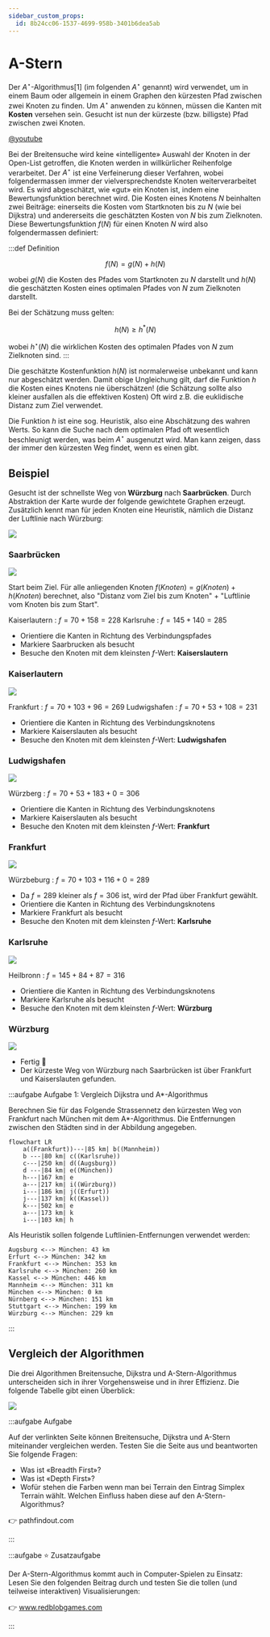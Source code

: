 ```yaml
---
sidebar_custom_props:
  id: 8b24cc06-1537-4699-958b-3401b6dea5ab
---
```


# A-Stern

Der $A^\star$-Algorithmus[1] (im folgenden $A^\star$ genannt) wird verwendet, um in einem Baum oder allgemein in einem Graphen den kürzesten Pfad zwischen zwei Knoten zu finden. Um  $A^\star$ anwenden zu können, müssen die Kanten mit **Kosten** versehen sein. Gesucht ist nun der kürzeste (bzw. billigste) Pfad zwischen zwei Knoten.

[@youtube](https://www.youtube-nocookie.com/embed/A60q6dcoCjw?si=lhZQt6CCow0eK0Zr)

Bei der Breitensuche wird keine «intelligente» Auswahl der Knoten in der Open-List getroffen, die Knoten werden in willkürlicher Reihenfolge verarbeitet. Der  $A^\star$ ist eine Verfeinerung dieser Verfahren, wobei folgendermassen immer der vielversprechendste Knoten weiterverarbeitet wird. Es wird abgeschätzt, wie «gut» ein Knoten ist, indem eine Bewertungsfunktion berechnet wird. Die Kosten eines Knotens $N$ beinhalten zwei Beiträge: einerseits die Kosten vom Startknoten bis zu $N$ (wie bei Dijkstra) und andererseits die geschätzten Kosten von $N$ bis zum Zielknoten. Diese Bewertungsfunktion $f(N)$ für einen Knoten $N$ wird also folgendermassen definiert:

:::def Definition

$$
f(N) = g(N) + h(N)
$$

wobei $g(N)$ die Kosten des Pfades vom Startknoten zu $N$ darstellt und $h(N)$ die geschätzten Kosten eines optimalen Pfades von $N$ zum Zielknoten darstellt.

Bei der Schätzung muss gelten:

$$
h(N) \geq h^*(N)
$$

wobei $h^\star(N)$ die wirklichen Kosten des optimalen Pfades von $N$ zum Zielknoten sind.
:::

Die geschätzte Kostenfunktion $h(N)$ ist normalerweise unbekannt und kann nur abgeschätzt werden. Damit obige Ungleichung gilt, darf die Funktion $h$ die Kosten eines Knotens nie überschätzen! (die Schätzung sollte also kleiner ausfallen als die effektiven Kosten) Oft wird z.B. die euklidische Distanz zum Ziel verwendet.

Die Funktion $h$ ist eine sog. Heuristik, also eine Abschätzung des wahren Werts. So kann die Suche nach dem optimalen Pfad oft wesentlich beschleunigt werden, was beim $A^\star$ ausgenutzt wird. Man kann zeigen, dass der  immer den kürzesten Weg findet, wenn es einen gibt.

## Beispiel
Gesucht ist der schnellste Weg von __Würzburg__ nach __Saarbrücken__. Durch Abstraktion der Karte wurde der folgende gewichtete Graphen erzeugt. Zusätzlich kennt man für jeden Knoten eine Heuristik, nämlich die Distanz der Luftlinie nach Würzburg:

![](./images/00-astar.png)

<Tabs>
<TabItem value="Schritt 1">

### Saarbrücken
![](./images/01-astar.png)

Start beim Ziel. Für alle anliegenden Knoten $f(Knoten) = g(Knoten) + h(Knoten)$ berechnet, also "Distanz vom Ziel bis zum Knoten" + "Luftlinie vom Knoten bis zum Start".

Kaiserlautern
: $f = 70 + 158 = 228$
Karlsruhe
: $f = 145 + 140 = 285$

- Orientiere die Kanten in Richtung des Verbindungspfades
- Markiere Saarbrucken als besucht
- Besuche den Knoten mit dem kleinsten $f$-Wert: __Kaiserslautern__

</TabItem>
<TabItem value="Schritt 2">

### Kaiserlautern
![](./images/02-astar.png)


Frankfurt
: $f = 70 + 103 + 96 = 269$
Ludwigshafen
: $f = 70 + 53 + 108 = 231$

- Orientiere die Kanten in Richtung des Verbindungsknotens
- Markiere Kaiserslauten als besucht
- Besuche den Knoten mit dem kleinsten $f$-Wert: __Ludwigshafen__

</TabItem>
<TabItem value="Schritt 3">

### Ludwigshafen
![](./images/03-astar.png)


Würzberg
: $f = 70 + 53 + 183 + 0 = 306$

- Orientiere die Kanten in Richtung des Verbindungsknotens
- Markiere Kaiserslauten als besucht
- Besuche den Knoten mit dem kleinsten $f$-Wert: __Frankfurt__

</TabItem>
<TabItem value="Schritt 4">

### Frankfurt
![](./images/04-astar.png)

Würzbeburg
: $f = 70 + 103 + 116 + 0 = 289$

- Da $f=289$ kleiner als $f=306$ ist, wird der Pfad über Frankfurt gewählt.
- Orientiere die Kanten in Richtung des Verbindungsknotens
- Markiere Frankfurt als besucht
- Besuche den Knoten mit dem kleinsten $f$-Wert: __Karlsruhe__

</TabItem>
<TabItem value="Schritt 5">

### Karlsruhe
![](./images/05-astar.png)

Heilbronn
: $f = 145 + 84 + 87 = 316$

- Orientiere die Kanten in Richtung des Verbindungsknotens
- Markiere Karlsruhe als besucht
- Besuche den Knoten mit dem kleinsten $f$-Wert: __Würzburg__

</TabItem>
<TabItem value="Schritt 6">

### Würzburg
![](./images/06-astar.png)

- Fertig 🥳
- Der kürzeste Weg von Würzburg nach Saarbrücken ist über Frankfurt und Kaiserslauten gefunden.

</TabItem>

</Tabs>

:::aufgabe Aufgabe 1: Vergleich Dijkstra und A\*-Algorithmus
<Answer type="state" webKey="3d2faa9b-0ce4-4cfe-b573-bce807439c0f" />

Berechnen	Sie	für	das	Folgende Strassennetz	den	kürzesten	Weg	von	Frankfurt	nach München mit dem A\*-Algorithmus. Die	Entfernungen	zwischen	den	Städten	sind	in	der	Abbildung	angegeben.

```mermaid
flowchart LR
    a((Frankfurt))---|85 km| b((Mannheim))
    b ---|80 km| c((Karlsruhe))
    c---|250 km| d((Augsburg))
    d ---|84 km| e((München))
    h---|167 km| e
    a---|217 km| i((Würzburg))
    i---|186 km| j((Erfurt))
    j---|137 km| k((Kassel))
    k---|502 km| e
    a---|173 km| k
    i---|103 km| h
```

Als	Heuristik	sollen	folgende	Luftlinien-Entfernungen	verwendet	werden:
```
Augsburg <--> München: 43 km
Erfurt <--> München: 342 km
Frankfurt <--> München: 353 km
Karlsruhe <--> München: 260 km
Kassel <--> München: 446 km
Mannheim <--> München: 311 km
München <--> München: 0 km
Nürnberg <--> München: 151 km
Stuttgart <--> München: 199 km
Würzburg <--> München: 229 km
```

<Answer type="text" webKey="3570f1df-aed9-4280-a4d9-44238d05e2c1" />

:::

## Vergleich der Algorithmen

Die drei Algorithmen Breitensuche, Dijkstra und A-Stern-Algorithmus unterscheiden sich in ihrer Vorgehensweise und in ihrer Effizienz. Die folgende Tabelle gibt einen Überblick:

![](./images/vergleich.png)

:::aufgabe Aufgabe
<Answer type="state" webKey="ad80e5de-48f8-41a9-a995-cd274f4b88fa" />

Auf der verlinkten Seite können Breitensuche, Dijkstra und A-Stern miteinander vergleichen werden. Testen Sie die Seite aus und beantworten Sie folgende Fragen:

- Was ist «Breadth First»?
- Was ist «Depth First»?
- Wofür stehen die Farben wenn man bei Terrain den Eintrag Simplex Terrain wählt. Welchen Einfluss haben diese auf den A-Stern-Algorithmus?

👉 pathfindout.com

<Answer type="text" webKey="d31de321-739e-47de-9102-076e3ce010f0" />
:::

:::aufgabe ⭐ Zusatzaufgabe
<Answer type="state" webKey="ae5a5f36-ca6b-4fd5-a521-6ffc2a47ad7a" />

Der A-Stern-Algorithmus kommt auch in Computer-Spielen zu Einsatz:
Lesen Sie den folgenden Beitrag durch und testen Sie die tollen (und teilweise interaktiven) Visualisierungen:

👉 www.redblobgames.com

<Answer type="text" webKey="b83ec884-1a4d-4a02-91fe-444d5b981ffb" />

:::
